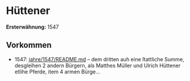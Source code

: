 # Hüttener

**Ersterwähnung:** 1547

## Vorkommen
- 1547: [jahre/1547/README.md](../jahre/1547/README.md) – dem dritten auh eine ſtattliche Summe, desgleihen 2
andern Bürgern, als Matthes Müller und Ulrich Hüttener
etlihe Pferde, item 4 armen Bürge...
